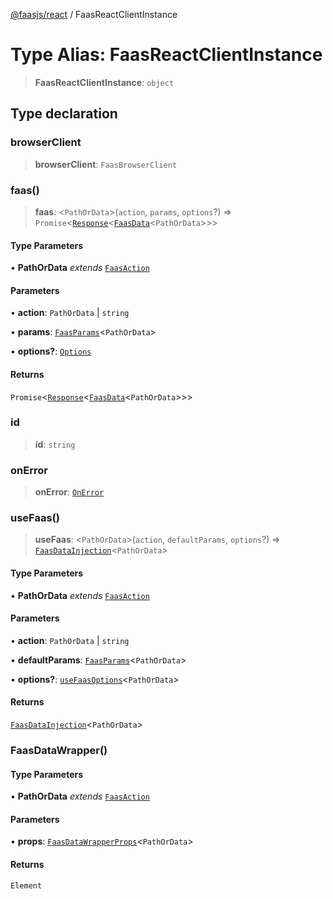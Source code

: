 [@faasjs/react](../README.md) / FaasReactClientInstance

# Type Alias: FaasReactClientInstance

> **FaasReactClientInstance**: `object`

## Type declaration

### browserClient

> **browserClient**: `FaasBrowserClient`

### faas()

> **faas**: \<`PathOrData`\>(`action`, `params`, `options`?) => `Promise`\<[`Response`](../classes/Response.md)\<[`FaasData`](FaasData.md)\<`PathOrData`\>\>\>

#### Type Parameters

• **PathOrData** *extends* [`FaasAction`](FaasAction.md)

#### Parameters

• **action**: `PathOrData` \| `string`

• **params**: [`FaasParams`](FaasParams.md)\<`PathOrData`\>

• **options?**: [`Options`](Options.md)

#### Returns

`Promise`\<[`Response`](../classes/Response.md)\<[`FaasData`](FaasData.md)\<`PathOrData`\>\>\>

### id

> **id**: `string`

### onError

> **onError**: [`OnError`](OnError.md)

### useFaas()

> **useFaas**: \<`PathOrData`\>(`action`, `defaultParams`, `options`?) => [`FaasDataInjection`](FaasDataInjection.md)\<`PathOrData`\>

#### Type Parameters

• **PathOrData** *extends* [`FaasAction`](FaasAction.md)

#### Parameters

• **action**: `PathOrData` \| `string`

• **defaultParams**: [`FaasParams`](FaasParams.md)\<`PathOrData`\>

• **options?**: [`useFaasOptions`](useFaasOptions.md)\<`PathOrData`\>

#### Returns

[`FaasDataInjection`](FaasDataInjection.md)\<`PathOrData`\>

### FaasDataWrapper()

#### Type Parameters

• **PathOrData** *extends* [`FaasAction`](FaasAction.md)

#### Parameters

• **props**: [`FaasDataWrapperProps`](FaasDataWrapperProps.md)\<`PathOrData`\>

#### Returns

`Element`
